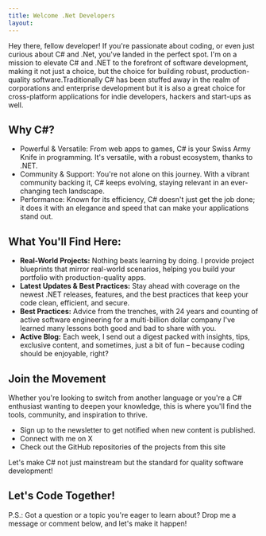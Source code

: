 ```yaml
---
title: Welcome .Net Developers
layout: 
---
```


Hey there, fellow developer! If you're passionate about coding, or even just curious about C# and .Net, you've landed in the perfect spot. I'm on a mission to elevate C# and .NET to the forefront of software development, making it not just a choice, but the choice for building robust, production-quality software.Traditionally C# has been stuffed away in the realm of corporations and enterprise development but it is also a great choice for cross-platform applications for indie developers, hackers and start-ups as well.

## Why C#?
- Powerful & Versatile: From web apps to games, C# is your Swiss Army Knife in programming. It's versatile, with a robust ecosystem, thanks to .NET.
- Community & Support: You're not alone on this journey. With a vibrant community backing it, C# keeps evolving, staying relevant in an ever-changing tech landscape.
- Performance: Known for its efficiency, C# doesn't just get the job done; it does it with an elegance and speed that can make your applications stand out.

## What You'll Find Here:
- **Real-World Projects:** Nothing beats learning by doing. I provide project blueprints that mirror real-world scenarios, helping you build your portfolio with production-quality apps.
- **Latest Updates & Best Practices:** Stay ahead with coverage on the newest .NET releases, features, and the best practices that keep your code clean, efficient, and secure.
- **Best Practices:** Advice from the trenches, with 24 years and counting of active software engineering for a multi-billion dollar company I've learned many lessons both good and bad to share with you.
- **Active Blog:** Each week, I send out a digest packed with insights, tips, exclusive content, and sometimes, just a bit of fun – because coding should be enjoyable, right?

## Join the Movement
Whether you're looking to switch from another language or you're a C# enthusiast wanting to deepen your knowledge, this is where you'll find the tools, community, and inspiration to thrive. 

- Sign up to the newsletter to get notified when new content is published.
- Connect with me on X
- Check out the GitHub repositories of the projects from this site

Let's make C# not just mainstream but the standard for quality software development!

## Let's Code Together!

P.S.: Got a question or a topic you're eager to learn about? Drop me a message or comment below, and let's make it happen!